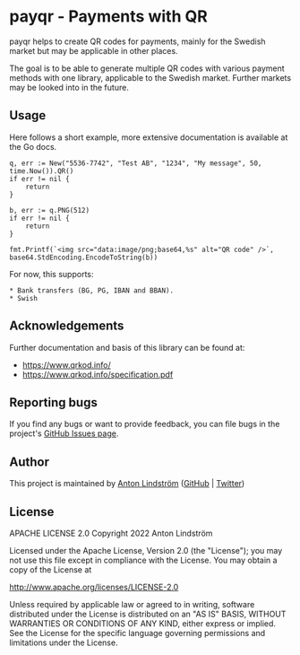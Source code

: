 payqr - Payments with QR
================

payqr helps to create QR codes for payments, mainly for the Swedish market but
may be applicable in other places.

The goal is to be able to generate multiple QR codes with various payment
methods with one library, applicable to the Swedish market. Further markets
may be looked into in the future.

Usage
-------------

Here follows a short example, more extensive documentation is available at the
Go docs.

	q, err := New("5536-7742", "Test AB", "1234", "My message", 50, time.Now()).QR()
	if err != nil {
		return
	}

	b, err := q.PNG(512)
	if err != nil {
		return
	}

	fmt.Printf(`<img src="data:image/png;base64,%s" alt="QR code" />`, base64.StdEncoding.EncodeToString(b))

For now, this supports:

	* Bank transfers (BG, PG, IBAN and BBAN).
	* Swish

Acknowledgements
-------------

Further documentation and basis of this library can be found at:
* https://www.qrkod.info/
* https://www.qrkod.info/specification.pdf

Reporting bugs
--------------

If you find any bugs or want to provide feedback, you can file bugs in the project's [GitHub Issues page](https://github.com/antonlindstrom/payqr).

Author
------

This project is maintained by [Anton Lindström](https://www.antonlindstrom.com) ([GitHub](https://github.com/antonlindstrom) | [Twitter](https://twitter.com/mycap))

License
-------

APACHE LICENSE 2.0
Copyright 2022 Anton Lindström

Licensed under the Apache License, Version 2.0 (the "License");
you may not use this file except in compliance with the License.
You may obtain a copy of the License at

http://www.apache.org/licenses/LICENSE-2.0

Unless required by applicable law or agreed to in writing, software
distributed under the License is distributed on an "AS IS" BASIS,
WITHOUT WARRANTIES OR CONDITIONS OF ANY KIND, either express or implied.
See the License for the specific language governing permissions and
limitations under the License.
